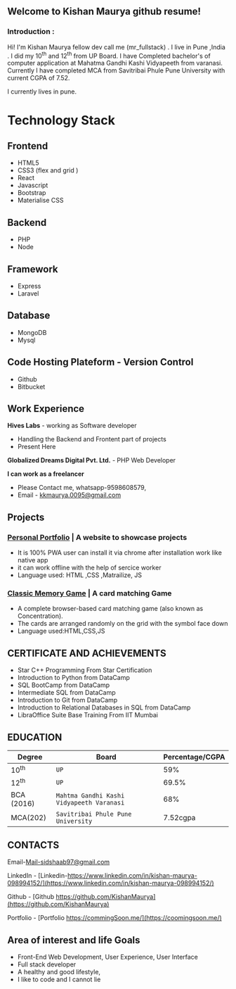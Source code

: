 ## Welcome to Kishan Maurya github resume!

### Introduction :
Hi! I'm Kishan Maurya  fellow dev call me (mr_fullstack) . I live in Pune ,India .
I did my 10<sup>th</sup> and 12<sup>th</sup> from UP Board. I have Completed bachelor's of computer application at Mahatma Gandhi Kashi Vidyapeeth from varanasi.
Currently I have completed MCA from Savitribai Phule Pune University with current CGPA of 7.52.

I currently lives in pune.
 


# Technology Stack

## Frontend 
 

 - HTML5
 - CSS3 (flex and grid )
 - React
 - Javascript
 - Bootstrap
 - Materialise CSS
 
 ## Backend

 - PHP
 - Node

 ## Framework
 - Express
 - Laravel

 ## Database 
 - MongoDB
 - Mysql

 ## Code Hosting Plateform - Version Control
 
 - Github
 - Bitbucket


## Work Experience


**Hives Labs** - working as Software developer

 - Handling the Backend and Frontent part of projects 
 - Present Here

**Globalized Dreams Digital Pvt. Ltd.** - PHP Web Developer

**I can work as a freelancer**

 - Please Contact me, whatsapp-9598608579, 
 - Email - kkmaurya.0095@gmail.com

 
 

## Projects

### [Personal Portfolio](https://commingSoon.me/) | A website to showcase projects

-   It is 100% PWA user can install it via chrome after installation work like native app
-   it can work offline with the help of sercice worker
-   Language used: HTML ,CSS ,Matrailize, JS

### [Classic Memory Game](https://shadabali.me/fend-project-memory-game/) | A card matching Game

-   A complete browser-based card matching game (also known as Concentration).
-   The cards are arranged randomly on the grid with the symbol face down
-   Language used:HTML,CSS,JS


## CERTIFICATE AND ACHIEVEMENTS
-   Star C++ Programming From Star Certification
-   Introduction to Python from DataCamp
-   SQL BootCamp from DataCamp
-   Intermediate SQL from DataCamp
-   Introduction to Git from DataCamp
-   Introduction to Relational Databases in SQL from DataCamp
-   LibraOffice Suite Base Training From IIT Mumbai
## EDUCATION
|Degree                |Board|Percentage/CGPA|
|----------------|-------------------------------|-----------------------------|
|10<sup>th</sup>|`UP`            |59%            |
|12<sup>th</sup>|`UP`            |69.5%            |
|BCA (2016)         |`Mahtma Gandhi Kashi Vidyapeeth Varanasi`|68%|
|MCA(202)|`Savitribai Phule Pune University`|7.52cgpa|

##  CONTACTS

Email-[Mail-sidshaab97@gmail.com](mailto:kkmaurya.0095@gmail.com)

LinkedIn - [Linkedin-https://www.linkedin.com/in/kishan-maurya-098994152/](https://www.linkedin.com/in/kishan-maurya-098994152/)

Github - [Github  https://github.com/KishanMaurya](https://github.com/KishanMaurya)

Portfolio - [Portfolio  https://commingSoon.me/](https://coomingsoon.me/)

## Area of interest and life Goals

-   Front-End Web Development, User Experience, User Interface
-   Full stack developer
-   A healthy and good lifestyle,
-   I like to code and I cannot lie 


